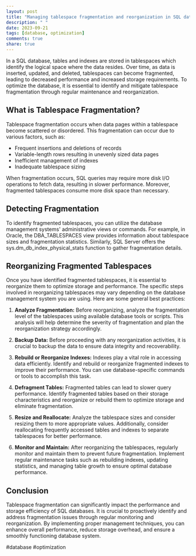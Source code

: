 ```yaml
---
layout: post
title: "Managing tablespace fragmentation and reorganization in SQL databases"
description: " "
date: 2023-09-21
tags: [database, optimization]
comments: true
share: true
---
```


In a SQL database, tables and indexes are stored in tablespaces which identify the logical space where the data resides. Over time, as data is inserted, updated, and deleted, tablespaces can become fragmented, leading to decreased performance and increased storage requirements. To optimize the database, it is essential to identify and mitigate tablespace fragmentation through regular maintenance and reorganization.

## What is Tablespace Fragmentation?

Tablespace fragmentation occurs when data pages within a tablespace become scattered or disordered. This fragmentation can occur due to various factors, such as:

- Frequent insertions and deletions of records
- Variable-length rows resulting in unevenly sized data pages
- Inefficient management of indexes
- Inadequate tablespace sizing

When fragmentation occurs, SQL queries may require more disk I/O operations to fetch data, resulting in slower performance. Moreover, fragmented tablespaces consume more disk space than necessary.

## Detecting Fragmentation

To identify fragmented tablespaces, you can utilize the database management systems' administrative views or commands. For example, in Oracle, the DBA_TABLESPACES view provides information about tablespace sizes and fragmentation statistics. Similarly, SQL Server offers the sys.dm_db_index_physical_stats function to gather fragmentation details.

## Reorganizing Fragmented Tablespaces

Once you have identified fragmented tablespaces, it is essential to reorganize them to optimize storage and performance. The specific steps involved in reorganizing tablespaces may vary depending on the database management system you are using. Here are some general best practices:

1. **Analyze Fragmentation:** Before reorganizing, analyze the fragmentation level of the tablespaces using available database tools or scripts. This analysis will help determine the severity of fragmentation and plan the reorganization strategy accordingly.

2. **Backup Data:** Before proceeding with any reorganization activities, it is crucial to backup the data to ensure data integrity and recoverability.

3. **Rebuild or Reorganize Indexes:** Indexes play a vital role in accessing data efficiently. Identify and rebuild or reorganize fragmented indexes to improve their performance. You can use database-specific commands or tools to accomplish this task.

4. **Defragment Tables:** Fragmented tables can lead to slower query performance. Identify fragmented tables based on their storage characteristics and reorganize or rebuild them to optimize storage and eliminate fragmentation.

5. **Resize and Reallocate:** Analyze the tablespace sizes and consider resizing them to more appropriate values. Additionally, consider reallocating frequently accessed tables and indexes to separate tablespaces for better performance.

6. **Monitor and Maintain:** After reorganizing the tablespaces, regularly monitor and maintain them to prevent future fragmentation. Implement regular maintenance tasks such as rebuilding indexes, updating statistics, and managing table growth to ensure optimal database performance.

## Conclusion

Tablespace fragmentation can significantly impact the performance and storage efficiency of SQL databases. It is crucial to proactively identify and address fragmentation issues through regular monitoring and reorganization. By implementing proper management techniques, you can enhance overall performance, reduce storage overhead, and ensure a smoothly functioning database system.

#database #optimization
